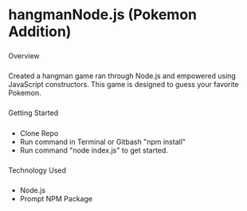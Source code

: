 # hangmanNode.js (Pokemon Addition)

###
Overview
#####
Created a hangman game ran through Node.js and empowered using JavaScript constructors. This game is designed to guess your favorite Pokemon. 

###
Getting Started 
#####
* Clone Repo 
* Run command in Terminal or Gitbash "npm install" 
* Run command "node index.js" to get started. 

### 
Technology Used 
#####
* Node.js 
* Prompt NPM Package 
